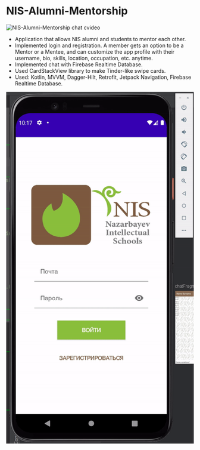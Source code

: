# NIS-Alumni-Mentorship
![NIS-Alumni-Mentorship chat cvideo](chat.gif "NIS-Alumni-Mentorship chat")
- Application that allows NIS alumni and students to mentor each other.
- Implemented login and registration. A member gets an option to be a Mentor or a Mentee, and can customize
the app profile with their username, bio, skills, location, occupation, etc. anytime.
- Implemented chat with Firebase Realtime Database.
- Used CardStackView library to make Tinder-like swipe cards.
- Used: Kotlin, MVVM, Dagger-Hilt, Retrofit, Jetpack Navigation, Firebase Realtime Database.

![NIS-Alumni-Mentorship app video](app.gif "NIS-Alumni-Mentorship app")
